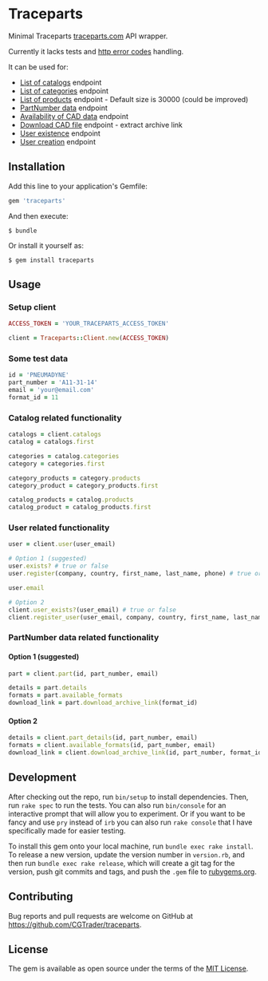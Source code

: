 # Traceparts

Minimal Traceparts [traceparts.com](http://www.traceparts.com/developers) API wrapper.

Currently it lacks tests and [http error codes](http://www.traceparts.com/developers/http-error-codes/) handling.

It can be used for:

  * [List of catalogs](http://www.traceparts.com/developers/list-catalogs-api/) endpoint
  * [List of categories](http://www.traceparts.com/developers/categories-list-api/) endpoint
  * [List of products](http://www.traceparts.com/developers/products-list-api/) endpoint - Default size is 30000 (could be improved)
  * [PartNumber data](http://www.traceparts.com/developers/partnumber-data-api/) endpoint
  * [Availability of CAD data](http://www.traceparts.com/developers/cad-format-availability-api/) endpoint
  * [Download CAD file](http://www.traceparts.com/developers/download-cad-file-api/) endpoint - extract archive link
  * [User existence](http://www.traceparts.com/developers/user-account-api/) endpoint
  * [User creation](http://www.traceparts.com/developers/user-account-creation-api/) endpoint

## Installation

Add this line to your application's Gemfile:

```ruby
gem 'traceparts'
```

And then execute:

    $ bundle

Or install it yourself as:

    $ gem install traceparts

## Usage

### Setup client

```ruby
ACCESS_TOKEN = 'YOUR_TRACEPARTS_ACCESS_TOKEN'

client = Traceparts::Client.new(ACCESS_TOKEN)
```

### Some test data

```ruby
id = 'PNEUMADYNE'
part_number = 'A11-31-14'
email = 'your@email.com'
format_id = 11
```

### Catalog related functionality

```ruby
catalogs = client.catalogs
catalog = catalogs.first

categories = catalog.categories
category = categories.first

category_products = category.products
category_product = category_products.first

catalog_products = catalog.products
catalog_product = catalog_products.first
```

### User related functionality

```ruby
user = client.user(user_email)

# Option 1 (suggested)
user.exists? # true or false
user.register(company, country, first_name, last_name, phone) # true or false

user.email

# Option 2
client.user_exists?(user_email) # true or false
client.register_user(user_email, company, country, first_name, last_name, phone) # true or false
```

### PartNumber data related functionality

#### Option 1 (suggested)

```ruby
part = client.part(id, part_number, email)

details = part.details
formats = part.available_formats
download_link = part.download_archive_link(format_id)
```

#### Option 2

```ruby
details = client.part_details(id, part_number, email)
formats = client.available_formats(id, part_number, email)
download_link = client.download_archive_link(id, part_number, format_id, email)
```

## Development

After checking out the repo, run `bin/setup` to install dependencies. Then, run `rake spec` to run the tests. You can also run `bin/console` for an interactive prompt that will allow you to experiment. Or if you want to be fancy and use `pry` instead of `irb` you can also run `rake console` that I have specifically made for easier testing.

To install this gem onto your local machine, run `bundle exec rake install`. To release a new version, update the version number in `version.rb`, and then run `bundle exec rake release`, which will create a git tag for the version, push git commits and tags, and push the `.gem` file to [rubygems.org](https://rubygems.org).

## Contributing

Bug reports and pull requests are welcome on GitHub at https://github.com/CGTrader/traceparts.


## License

The gem is available as open source under the terms of the [MIT License](http://opensource.org/licenses/MIT).

